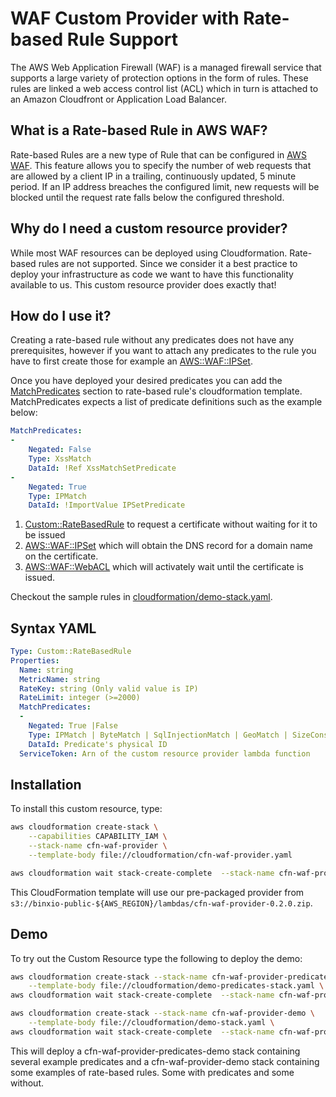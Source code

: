 # WAF Custom Provider with Rate-based Rule Support

The AWS Web Application Firewall (WAF) is a managed firewall service that supports a large variety of protection 
options in the form of rules. These rules are linked a web access control list (ACL) which in turn is attached to an 
Amazon Cloudfront or Application Load Balancer.


##  What is a Rate-based Rule in AWS WAF?
   
Rate-based Rules are a new type of Rule that can be configured in [AWS WAF](https://aws.amazon.com/waf/faq/). 
This feature allows you to specify the number of web requests that are allowed by a client IP in a trailing, 
continuously updated, 5 minute period. If an IP address breaches the configured limit, new requests will be 
blocked until the request rate falls below the configured threshold.


## Why do I need a custom resource provider?

While most WAF resources can be deployed using Cloudformation. Rate-based rules are not supported. Since we consider
it a best practice to deploy your infrastructure as code we want to have this functionality available to us. This
custom resource provider does exactly that!

## How do I use it?

Creating a rate-based rule without any predicates does not have any prerequisites, however if you want to attach any 
predicates to the rule you have to first create those for example an
[AWS::WAF::IPSet](https://docs.aws.amazon.com/AWSCloudFormation/latest/UserGuide/aws-resource-waf-ipset.html). 

Once you have deployed your desired predicates you can add the [MatchPredicates](#syntax-yaml) section to rate-based rule's cloudformation 
template. MatchPredicates expects a list of predicate definitions such as the example below:

```yaml
MatchPredicates:
-
    Negated: False
    Type: XssMatch
    DataId: !Ref XssMatchSetPredicate
-
    Negated: True
    Type: IPMatch
    DataId: !ImportValue IPSetPredicate
```

1. [Custom::RateBasedRule](syntax-yaml) to request a certificate without waiting for it to be issued
2. [AWS::WAF::IPSet](https://docs.aws.amazon.com/AWSCloudFormation/latest/UserGuide/aws-resource-waf-ipset.html) which will obtain the DNS record for a domain name on the certificate.
3. [AWS::WAF::WebACL](https://docs.aws.amazon.com/AWSCloudFormation/latest/UserGuide/aws-resource-waf-webacl.html) which will activately wait until the certificate is issued.

Checkout the sample rules in [cloudformation/demo-stack.yaml](cloudformation/demo-stack.yaml).

## Syntax YAML

```yaml
Type: Custom::RateBasedRule
Properties:
  Name: string
  MetricName: string
  RateKey: string (Only valid value is IP)
  RateLimit: integer (>=2000)
  MatchPredicates:
  -
    Negated: True |False
    Type: IPMatch | ByteMatch | SqlInjectionMatch | GeoMatch | SizeConstraint | XssMatch | RegexMatch
    DataId: Predicate's physical ID
  ServiceToken: Arn of the custom resource provider lambda function
```

## Installation

To install this custom resource, type:

```sh
aws cloudformation create-stack \
	--capabilities CAPABILITY_IAM \
	--stack-name cfn-waf-provider \
	--template-body file://cloudformation/cfn-waf-provider.yaml 

aws cloudformation wait stack-create-complete  --stack-name cfn-waf-provider 
```

This CloudFormation template will use our pre-packaged provider from `s3://binxio-public-${AWS_REGION}/lambdas/cfn-waf-provider-0.2.0.zip`.


## Demo

To try out the Custom Resource type the following to deploy the demo:

```sh
aws cloudformation create-stack --stack-name cfn-waf-provider-predicates-demo \
	--template-body file://cloudformation/demo-predicates-stack.yaml \
aws cloudformation wait stack-create-complete  --stack-name cfn-waf-provider-predicates-demo
```

```sh
aws cloudformation create-stack --stack-name cfn-waf-provider-demo \
	--template-body file://cloudformation/demo-stack.yaml \
aws cloudformation wait stack-create-complete  --stack-name cfn-waf-provider-demo
```

This will deploy a cfn-waf-provider-predicates-demo stack containing several example predicates and a cfn-waf-provider-demo 
stack containing some examples of rate-based rules. Some with predicates and some without.